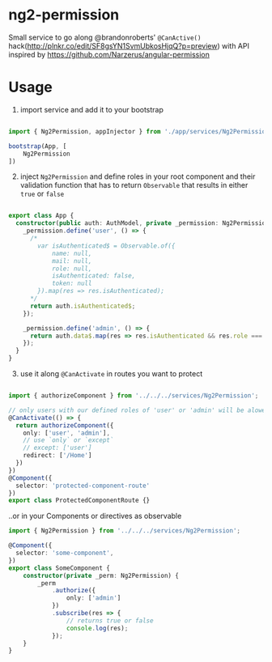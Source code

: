 # ng2-permission
Small service to go along @brandonroberts' `@CanActive()` hack(http://plnkr.co/edit/SF8gsYN1SvmUbkosHjqQ?p=preview) with API inspired by https://github.com/Narzerus/angular-permission


# Usage
1) import service and add it to your bootstrap
```typescript

import { Ng2Permission, appInjector } from './app/services/Ng2Permission';

bootstrap(App, [
	Ng2Permission
])
```

2) inject `Ng2Permission` and define roles in your root component and their validation function that has to return `Observable` that results in either `true` or `false`

```typescript

export class App {
  constructor(public auth: AuthModel, private _permission: Ng2Permission) {
    _permission.define('user', () => {
      /*
        var isAuthenticated$ = Observable.of({
			name: null,
			mail: null,
			role: null,
			isAuthenticated: false,
			token: null
        }).map(res => res.isAuthenticated);
      */
      return auth.isAuthenticated$;
    });

    _permission.define('admin', () => {
      return auth.data$.map(res => res.isAuthenticated && res.role === ADMIN ? true : false);
    });
  }
}

```

3) use it along `@CanActivate` in routes you want to protect

```typescript

import { authorizeComponent } from '../../../services/Ng2Permission';

// only users with our defined roles of 'user' or 'admin' will be alowed to enter, others will be redirected to home component
@CanActivate(() => {
  return authorizeComponent({
    only: ['user', 'admin'],
    // use `only` or `except`
    // except: ['user']
    redirect: ['/Home']
  })
})
@Component({
  selector: 'protected-component-route'
})
export class ProtectedComponentRoute {}

```

..or in your Components or directives as observable

```typescript
import { Ng2Permission } from '../../../services/Ng2Permission';

@Component({
  selector: 'some-component',
})
export class SomeComponent {
	constructor(private _perm: Ng2Permission) {
		_perm
			.authorize({
				only: ['admin']
			})
			.subscribe(res => {
				// returns true or false
				console.log(res);
			});
	}
}

```
